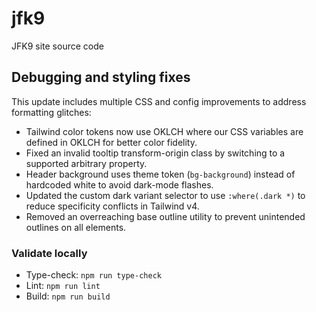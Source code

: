 # jfk9

JFK9 site source code

## Debugging and styling fixes

This update includes multiple CSS and config improvements to address formatting glitches:

- Tailwind color tokens now use OKLCH where our CSS variables are defined in OKLCH for better color fidelity.
- Fixed an invalid tooltip transform-origin class by switching to a supported arbitrary property.
- Header background uses theme token (`bg-background`) instead of hardcoded white to avoid dark-mode flashes.
- Updated the custom dark variant selector to use `:where(.dark *)` to reduce specificity conflicts in Tailwind v4.
- Removed an overreaching base outline utility to prevent unintended outlines on all elements.

### Validate locally

- Type-check: `npm run type-check`
- Lint: `npm run lint`
- Build: `npm run build`
